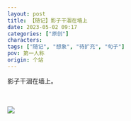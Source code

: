 ```yaml
---
layout: post
title: 【随记】影子干涸在墙上
date: 2023-05-02 09:17
categories: ["原创"]
characters: 
tags: ["随记", "想象", "待扩充", "句子"]
pov: 第一人称
origin: 个站
---
```


影子干涸在墙上。

<br><br>
![](https://github.com/junesirius/junesirius.github.io/tree/master/assets/images/others/2023-05-02.jpg)
<br>
